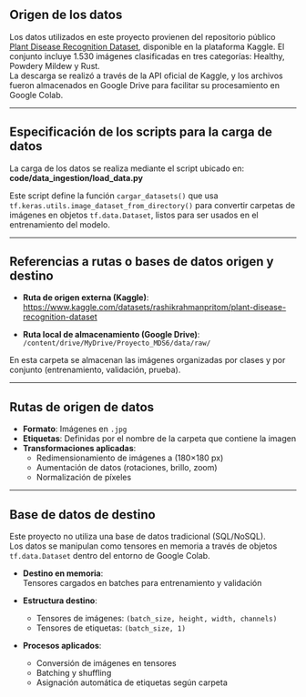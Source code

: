 ## Origen de los datos

Los datos utilizados en este proyecto provienen del repositorio público [Plant Disease Recognition Dataset](https://www.kaggle.com/datasets/rashikrahmanpritom/plant-disease-recognition-dataset), disponible en la plataforma Kaggle. El conjunto incluye 1.530 imágenes clasificadas en tres categorías: Healthy, Powdery Mildew y Rust.  
La descarga se realizó a través de la API oficial de Kaggle, y los archivos fueron almacenados en Google Drive para facilitar su procesamiento en Google Colab.

---

## Especificación de los scripts para la carga de datos

La carga de los datos se realiza mediante el script ubicado en:  
**code/data_ingestion/load_data.py**

Este script define la función `cargar_datasets()` que usa `tf.keras.utils.image_dataset_from_directory()` para convertir carpetas de imágenes en objetos `tf.data.Dataset`, listos para ser usados en el entrenamiento del modelo.

---

## Referencias a rutas o bases de datos origen y destino

- **Ruta de origen externa (Kaggle)**:  
  https://www.kaggle.com/datasets/rashikrahmanpritom/plant-disease-recognition-dataset

- **Ruta local de almacenamiento (Google Drive)**:  
  `/content/drive/MyDrive/Proyecto_MDS6/data/raw/`

En esta carpeta se almacenan las imágenes organizadas por clases y por conjunto (entrenamiento, validación, prueba).

---

## Rutas de origen de datos

- **Formato**: Imágenes en `.jpg`  
- **Etiquetas**: Definidas por el nombre de la carpeta que contiene la imagen  
- **Transformaciones aplicadas**:
  - Redimensionamiento de imágenes a (180×180 px)
  - Aumentación de datos (rotaciones, brillo, zoom)
  - Normalización de píxeles

---

## Base de datos de destino

Este proyecto no utiliza una base de datos tradicional (SQL/NoSQL).  
Los datos se manipulan como tensores en memoria a través de objetos `tf.data.Dataset` dentro del entorno de Google Colab.

- **Destino en memoria**:  
  Tensores cargados en batches para entrenamiento y validación

- **Estructura destino**:
  - Tensores de imágenes: `(batch_size, height, width, channels)`
  - Tensores de etiquetas: `(batch_size, 1)`

- **Procesos aplicados**:
  - Conversión de imágenes en tensores
  - Batching y shuffling
  - Asignación automática de etiquetas según carpeta
